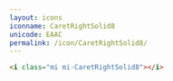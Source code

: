 ```yaml
---
layout: icons
iconname: CaretRightSolid8
unicode: EAAC
permalink: /icon/CaretRightSolid8/
---
```


``` html
<i class="mi mi-CaretRightSolid8"></i>
```
